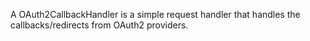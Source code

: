 A OAuth2CallbackHandler is a simple request handler that handles the callbacks/redirects from OAuth2 providers.
